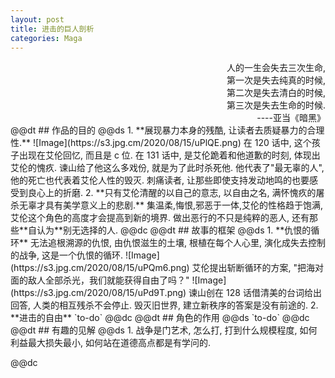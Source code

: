 ```yaml
---  
layout: post  
title: 进击的巨人剖析  
categories: Maga  
---  
```

<div align="right">  
人的一生会失去三次生命,<br>  
第一次是失去纯真的时候,<br>  
第二次是失去清白的时候,<br>  
第三次是失去生命的时候.<br>  
----亚当《暗黑》  
</div>  
@@dt
## 作品的目的  
@@ds
1. **展现暴力本身的残酷, 让读者去质疑暴力的合理性.**  
![Image](https://s3.jpg.cm/2020/08/15/uPlQE.png)
在 120 话中, 这个孩子出现在艾伦回忆, 而且是 c 位. 在 131 话中, 是艾伦跪着和他道歉的时刻, 体现出艾伦的愧疚. 谏山给了他这么多戏份, 就是为了此时杀死他. 他代表了"最无辜的人", 他的死亡也代表着艾伦人性的毁灭.  
刺痛读者, 让那些即使支持发动地鸣的也要感受到良心上的折磨.  
2. **只有艾伦清醒的以自己的意志, 以自由之名, 满怀愧疚的屠杀无辜才具有美学意义上的悲剧.**  
集温柔,悔恨,邪恶于一体,艾伦的性格趋于饱满, 艾伦这个角色的高度才会提高到新的境界.  
做出恶行的不只是纯粹的恶人, 还有那些**自认为**别无选择的人.  
@@dc
@@dt
## 故事的框架  
@@ds
1. **仇恨的循环**  
无法追根溯源的仇恨, 由仇恨滋生的土壤, 根植在每个人心里, 演化成失去控制的战争, 这是一个仇恨的循环.  
![Image](https://s3.jpg.cm/2020/08/15/uPQm6.png)
艾伦提出斩断循环的方案, "把海对面的敌人全部杀光，我们就能获得自由了吗？"  
![Image](https://s3.jpg.cm/2020/08/15/uPd9T.png)
谏山创在 128 话借清美的台词给出回答, 人类的相互残杀不会停止. 毁灭旧世界, 建立新秩序的答案是没有前途的.  
2. **进击的自由**  
`to-do`  
@@dc
@@dt
## 角色的作用
@@ds
`to-do`  
@@dc
@@dt
## 有趣的见解
@@ds
1. 战争是门艺术, 怎么打, 打到什么规模程度, 如何利益最大损失最小, 如何站在道德高点都是有学问的.  

@@dc
